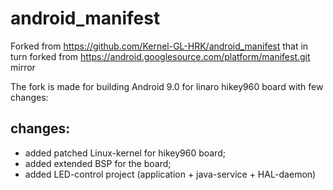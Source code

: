 # android_manifest
Forked from https://github.com/Kernel-GL-HRK/android_manifest
that in turn forked from https://android.googlesource.com/platform/manifest.git mirror

The fork is made for building Android 9.0 for linaro hikey960 board with few changes:

## changes:
- added patched Linux-kernel for hikey960 board;
- added extended BSP for the board;
- added LED-control project (application + java-service + HAL-daemon)
